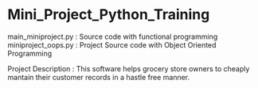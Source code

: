 # Mini_Project_Python_Training
main_miniproject.py : Source code with functional programming
miniproject_oops.py : Project Source code with Object Oriented Programming


Project Description : This software helps grocery store owners to cheaply mantain their customer records in a hastle free manner.
